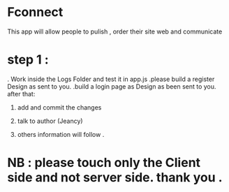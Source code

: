# Fconnect
This app  will  allow people to pulish ,  order their site web and communicate
# step 1 :  
   . Work inside the Logs Folder and test it in app.js
  .please build a register  Design as sent to you. 
  .build a login  page as   Design as been sent to you. 
after that: 
1.  add and commit the changes 
2. talk to author (Jeancy)

2. others information will follow . 
# NB :  please touch only the Client side and not server side. thank you .


